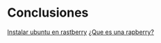 # Conclusiones
[Instalar ubuntu en rastberry](https://www.apascualco.com/raspberry/instalar-ubuntu-server-en-una-raspberry-pi-4/)
[¿Que es una rapberry?](https://www.geeknetic.es/Raspberry-Pi/que-es-y-para-que-sirve)